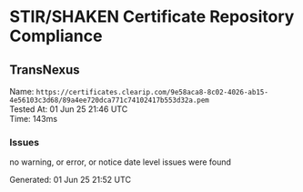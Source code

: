 # STIR/SHAKEN Certificate Repository Compliance

## TransNexus

Name: `https://certificates.clearip.com/9e58aca8-8c02-4026-ab15-4e56103c3d68/89a4ee720dca771c74102417b553d32a.pem`\
Tested At: 01 Jun 25 21:46 UTC\
Time: 143ms

### Issues

no warning, or error, or notice date level issues were found

Generated: 01 Jun 25 21:52 UTC